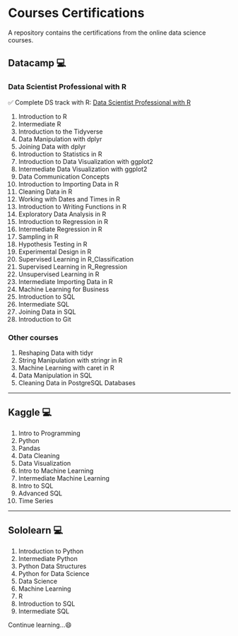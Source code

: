 # Courses Certifications

A repository contains the certifications from the online data science courses. 

## Datacamp 💻

### Data Scientist Professional with R

✅ Complete DS track with R: [Data Scientist Professional with R](datacamp/Cleaning%20Data%20in%20PostgreSQL%20Databases.pdf)

1. Introduction to R
2. Intermediate R
3. Introduction to the Tidyverse
4. Data Manipulation with dplyr
5. Joining Data with dplyr
6. Introduction to Statistics in R
7. Introduction to Data Visualization with ggplot2
8. Intermediate Data Visualization with ggplot2
9. Data Communication Concepts
10. Introduction to Importing Data in R
11. Cleaning Data in R
12. Working with Dates and Times in R
13. Introduction to Writing Functions in R
14. Exploratory Data Analysis in R
15. Introduction to Regression in R
16. Intermediate Regression in R
17. Sampling in R
18. Hypothesis Testing in R
19. Experimental Design in R
20. Supervised Learning in R_Classification
21. Supervised Learning in R_Regression
22. Unsupervised Learning in R
23. Intermediate Importing Data in R
24. Machine Learning for Business
25. Introduction to SQL
26. Intermediate SQL
27. Joining Data in SQL
28. Introduction to Git

### Other courses

1. Reshaping Data with tidyr
2. String Manipulation with stringr in R
3. Machine Learning with caret in R
4. Data Manipulation in SQL
5. Cleaning Data in PostgreSQL Databases

------------------------------------------------------------------------

## Kaggle 💻

1. Intro to Programming
2. Python
3. Pandas
4. Data Cleaning
5. Data Visualization
6. Intro to Machine Learning
7. Intermediate Machine Learning
8. Intro to SQL
9. Advanced SQL
10. Time Series

------------------------------------------------------------------------

## Sololearn 💻

1. Introduction to Python
2. Intermediate Python
3. Python Data Structures
4. Python for Data Science
5. Data Science
6. Machine Learning
7. R
8. Introduction to SQL
9. Intermediate SQL


Continue learning...😄
